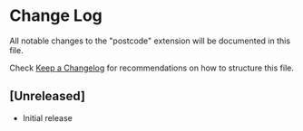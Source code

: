 # Change Log

All notable changes to the "postcode" extension will be documented in this file.

Check [Keep a Changelog](http://keepachangelog.com/) for recommendations on how to structure this file.

## [Unreleased]

- Initial release
